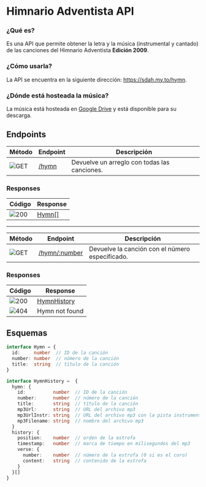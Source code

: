 # Himnario Adventista API

### ¿Qué es?

Es una API que permite obtener la letra y la música (instrumental y cantado) de las canciones del Himnario Adventista **Edición 2009**.

### ¿Cómo usarla?

La API se encuentra en la siguiente dirección: <https://sdah.my.to/hymn>.

### ¿Dónde está hosteada la música?

La música está hosteada en [Google Drive](https://drive.google.com/drive/folders/13Nvg5c6K7sR0gcOxYQk-BXoRkR82nzJV?usp=sharing) y está disponible para su descarga.

## Endpoints

| Método | Endpoint | Descripción |
| --- | --- | --- |
| ![GET](https://img.shields.io/badge/GET-0D96F6?style=for-the-badge) | [/hymn](https://sdah.my.to/hymn) | Devuelve un arreglo con todas las canciones. |

### Responses

| Código | Response |
| --- | --- |
| ![200](https://img.shields.io/badge/200-00C853?style=for-the-badge) | [Hymn[]](#esquemas) |

---

| Método | Endpoint | Descripción |
| --- | --- | --- |
| ![GET](https://img.shields.io/badge/GET-0D96F6?style=for-the-badge) | [/hymn/:number](https://sdah.my.to/hymn/1) | Devuelve la canción con el número especificado. |

### Responses

| Código | Response |
| --- | --- |
| ![200](https://img.shields.io/badge/200-00C853?style=for-the-badge) | [HymnHistory](#esquemas) |
| ![404](https://img.shields.io/badge/404-FF1744?style=for-the-badge)  | Hymn not found |

## Esquemas

```typescript
interface Hymn = {
  id:     number  // ID de la canción
  number: number  // número de la canción
  title:  string  // título de la canción
}
```

```typescript
interface HymnHistory =  {
  hymn: {
    id:          number  // ID de la canción
    number:      number  // número de la canción
    title:       string  // título de la canción
    mp3Url:      string  // URL del archivo mp3
    mp3UrlInstr: string  // URL del archivo mp3 con la pista instrumental
    mp3Filename: string  // nombre del archivo mp3
  }
  history: {
    position:    number  // orden de la estrofa
    timestamp:   number  // marca de tiempo en milisegundos del mp3
    verse: {
      number:    number  // número de la estrofa (0 si es el coro)
      content:   string  // contenido de la estrofa
    }
  }[]
}
```